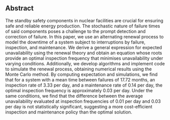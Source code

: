 ## Abstract

The standby safety components in nuclear facilities are crucial for ensuring safe and reliable energy production. The stochastic nature of failure times of said components poses a challenge to the prompt detection and correction of failure. In this paper, we use an alternating renewal process to model the downtime of a system subject to interruptions by failure, inspection, and maintenance. We derive a general expression for expected unavailability using the renewal theory and obtain an equation whose roots provide an optimal inspection frequency that minimises unavailability under varying conditions. Additionally, we develop algorithms and implement code to simulate the renewal process, obtaining numerical results using the Monte Carlo method. By computing expectation and simulations, we find that for a system with a mean time between failures of $17.72$ months, an inspection rate of $3.33$ per day, and a maintenance rate of 0.14 per day, the optimal inspection frequency is approximately 0.03 per day. Under the same conditions, we find that the difference between the average unavailability evaluated at inspection frequencies of $0.01$ per day and $0.03$ per day is not statistically significant, suggesting a more cost-efficient inspection and maintenance policy than the optimal solution.
